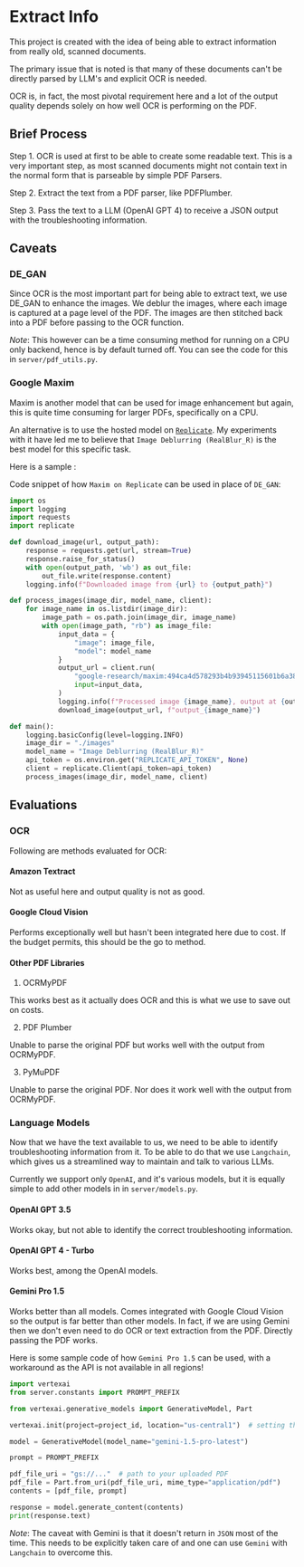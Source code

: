 # Extract Info

This project is created with the idea of being able to extract information from really old, scanned documents.

The primary issue that is noted is that many of these documents can't be directly parsed by LLM's and explicit OCR is needed.

OCR is, in fact, the most pivotal requirement here and a lot of the output quality depends solely on how well OCR is performing on the PDF.

## Brief Process

Step 1. OCR is used at first to be able to create some readable text. This is a very important step, as most scanned documents might not contain text in the normal form that is parseable by simple PDF Parsers.

Step 2. Extract the text from a PDF parser, like PDFPlumber.

Step 3. Pass the text to a LLM (OpenAI GPT 4) to receive a JSON output with the troubleshooting information.

## Caveats

### DE_GAN

Since OCR is the most important part for being able to extract text, we use DE_GAN to enhance the images.
We deblur the images, where each image is captured at a page level of the PDF.
The images are then stitched back into a PDF before passing to the OCR function.

_Note_: This however can be a time consuming method for running on a CPU only backend, hence is by default turned off. You can see the code for this in `server/pdf_utils.py`.

### Google Maxim

Maxim is another model that can be used for image enhancement but again, this is quite time consuming for larger PDFs, specifically on a CPU.

An alternative is to use the hosted model on [`Replicate`](https://replicate.com/google-research/maxim).
My experiments with it have led me to believe that `Image Deblurring (RealBlur_R)` is the best model for this specific task.

Here is a sample :

Code snippet of how `Maxim on Replicate` can be used in place of `DE_GAN`:

```python
import os
import logging
import requests
import replicate

def download_image(url, output_path):
    response = requests.get(url, stream=True)
    response.raise_for_status()
    with open(output_path, 'wb') as out_file:
        out_file.write(response.content)
    logging.info(f"Downloaded image from {url} to {output_path}")

def process_images(image_dir, model_name, client):
    for image_name in os.listdir(image_dir):
        image_path = os.path.join(image_dir, image_name)
        with open(image_path, "rb") as image_file:
            input_data = {
                "image": image_file,
                "model": model_name
            }
            output_url = client.run(
                "google-research/maxim:494ca4d578293b4b93945115601b6a38190519da18467556ca223d219c3af9f9",
                input=input_data,
            )
            logging.info(f"Processed image {image_name}, output at {output_url}")
            download_image(output_url, f"output_{image_name}")

def main():
    logging.basicConfig(level=logging.INFO)
    image_dir = "./images"
    model_name = "Image Deblurring (RealBlur_R)"
    api_token = os.environ.get("REPLICATE_API_TOKEN", None)
    client = replicate.Client(api_token=api_token)
    process_images(image_dir, model_name, client)

```

## Evaluations

### OCR

Following are methods evaluated for OCR:

#### Amazon Textract

Not as useful here and output quality is not as good.

#### Google Cloud Vision

Performs exceptionally well but hasn't been integrated here due to cost. If the budget permits, this should be the go to method.

#### Other PDF Libraries

1. OCRMyPDF

This works best as it actually does OCR and this is what we use to save out on costs.

2. PDF Plumber

Unable to parse the original PDF but works well with the output from OCRMyPDF.

3. PyMuPDF

Unable to parse the original PDF. Nor does it work well with the output from OCRMyPDF.

### Language Models

Now that we have the text available to us, we need to be able to identify troubleshooting information from it.
To be able to do that we use `Langchain`, which gives us a streamlined way to maintain and talk to various LLMs.

Currently we support only `OpenAI`, and it's various models, but it is equally simple to add other models in in `server/models.py`.

#### OpenAI GPT 3.5

Works okay, but not able to identify the correct troubleshooting information.

#### OpenAI GPT 4 - Turbo

Works best, among the OpenAI models.

#### Gemini Pro 1.5

Works better than all models. Comes integrated with Google Cloud Vision so the output is far better than other models.
In fact, if we are using Gemini then we don't even need to do OCR or text extraction from the PDF. Directly passing the PDF works.

Here is some sample code of how `Gemini Pro 1.5` can be used, with a workaround as the API is not available in all regions!

```python
import vertexai
from server.constants import PROMPT_PREFIX

from vertexai.generative_models import GenerativeModel, Part

vertexai.init(project=project_id, location="us-central1")  # setting the location to one where API access is allowed!

model = GenerativeModel(model_name="gemini-1.5-pro-latest")

prompt = PROMPT_PREFIX

pdf_file_uri = "gs://..."  # path to your uploaded PDF
pdf_file = Part.from_uri(pdf_file_uri, mime_type="application/pdf")
contents = [pdf_file, prompt]

response = model.generate_content(contents)
print(response.text)
```

_Note_: The caveat with Gemini is that it doesn't return in `JSON` most of the time. This needs to be explicitly taken care of and one can use `Gemini` with `Langchain` to overcome this.
